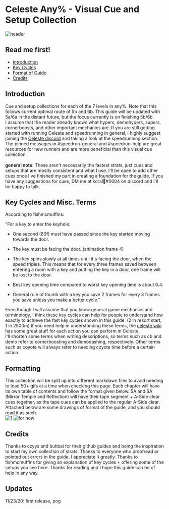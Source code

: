 # Celeste Any% - Visual Cue and Setup Collection
![header](https://cdn.discordapp.com/attachments/293555577991200770/774874797506560040/unknown.png)
## Read me first!
- [Introduction](#introduction)
- [Key Cycles](#key-cycles)
- [Format of Guide](#formatting)
- [Credits](#credits)
## Introduction
Cue and setup collections for each of the 7 levels in any%. Note that this follows current optimal route of 5b and 6b. This guide will be updated with 5a/6a in the distant future, but the focus currently is on finishing 5b/6b.
\
I assume that the reader already knows what hypers, demohypers, supers, cornerboosts, and other important mechanics are. If you are still getting started with running Celeste and speedrunning in general, I highly suggest joining the [Celeste discord](https://discord.com/invite/celeste) and taking a look at the speedrunning section. The pinned messages in #speedrun-general and #speedrun-help are great resources for new runners and are more beneficial than this visual cue collection.
\
\
**general note:** These aren't necessarily the fastest strats, just cues and setups that are mostly consistent and what I use. I'll be open to add other cues once I've finished my part in creating a foundation for the guide. If you have any suggestions for cues, DM me at koral👑#0004 on discord and I'll be happy to talk.

## Key Cycles and Misc. Terms
According to fishmcmuffins:

"For a key to enter the keyhole:

- One second (60f) must have passed since the key started moving towards the door.

- The key must be facing the door. (animation frame 4)

- The key spins slowly at all times until it's facing the door, when the speed triples. This means that for every three frames saved between entering a room with a key and putting the key in a door, one frame will be lost to the door.

- Best key opening time compared to worst key opening time is about 0.4.

- General rule of thumb with a key you save 2 frames for every 3 frames you save unless you make a better cycle."

Even though I will assume that you know general game mechanics and terminology, I think these key cycles can help for people to understand how exactly to achieve the fast key cycles shown in this guide. (2 in resort start, 1 in 2500m) If you need help in understanding these terms, the [celeste wiki](https://celestegame.fandom.com/wiki/Moves) has some great stuff for each action you can perform in Celeste.
\
I'll shorten some terms when writing descriptions, so terms such as cb and demo refer to cornerboosting and demodashing, respectively. Other terms such as coyote will always refer to needing coyote time before a certain action.
## Formatting
This collection will be split up into different markdown files to avoid needing to load 50+ gifs at a time when checking this page. Each chapter will have its own table of contents and follow the format given below. 5A and 6A (Mirror Temple and Reflection) will have their tape segment + A-Side clear cues together, as the tape cues can be applied to the regular A-Side clear.
Attached below are some drawings of format of the guide, and you should read it as such.
\
![1](https://cdn.discordapp.com/attachments/293555577991200770/775444116707606558/unknown.png)
![for now](https://cdn.discordapp.com/attachments/293555577991200770/775400802339913768/unknown.png)

## Credits
Thanks to czyys and buhbai for their github guides and being the inspiration to start my own collection of strats. Thanks to everyone who proofread or pointed out errors in the guide, I appreciate it greatly. Thanks to fishmcmuffins for giving an explanation of key cycles + offering some of the setups you see here. Thanks for reading and I hope this guide can be of help in any way.

## Updates
11/23/20: first release, pog

